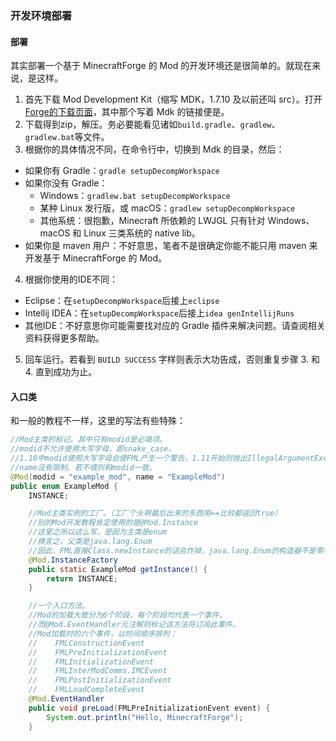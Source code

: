 ### 开发环境部署

#### 部署
其实部署一个基于 MinecraftForge 的 Mod 的开发环境还是很简单的。就现在来说，是这样。

 1. 首先下载 Mod Development Kit（缩写 MDK，1.7.10 及以前还叫 src）。打开[Forge的下载页面](http://files.minecraftforge.net/)，其中那个写着 Mdk 的链接便是。
 2. 下载得到zip，解压。务必要能看见诸如`build.gradle`、`gradlew`、`gradlew.bat`等文件。
 3. 根据你的具体情况不同，在命令行中，切换到 Mdk 的目录，然后：
   * 如果你有 Gradle：`gradle setupDecompWorkspace`
   * 如果你没有 Gradle：
     - Windows：`gradlew.bat setupDecompWorkspace`
     - 某种 Linux 发行版，或 macOS：`gradlew setupDecompWorkspace`
     - 其他系统：很抱歉，Minecraft 所依赖的 LWJGL 只有针对 Windows、macOS 和 Linux 三类系统的 native lib。
   * 如果你是 maven 用户：不好意思，笔者不是很确定你能不能只用 maven 来开发基于 MinecraftForge 的 Mod。
 4. 根据你使用的IDE不同：
   * Eclipse：在`setupDecompWorkspace`后接上`eclipse`
   * Intellij IDEA：在`setupDecompWorkspace`后接上`idea genIntellijRuns`
   * 其他IDE：不好意思你可能需要找对应的 Gradle 插件来解决问题。请查阅相关资料获得更多帮助。
 5. 回车运行。若看到 `BUILD SUCCESS` 字样则表示大功告成，否则重复步骤 3. 和 4. 直到成功为止。


#### 入口类

和一般的教程不一样，这里的写法有些特殊：

````java
//Mod主类的标记。其中只有modid是必填项。
//modid不允许使用大写字母，即snake_case。
//1.10中modid使用大写字母会使FML产生一个警告，1.11开始则抛出IllegalArgumentException阻止游戏启动。
//name没有限制。若不填则和modid一致。
@Mod(modid = "example_mod", name = "ExampleMod")
public enum ExampleMod {
    INSTANCE;

    //Mod主类实例的工厂。（工厂个头啊最后出来的东西用==比较都返回true）
    //别的Mod开发教程肯定使用的是@Mod.Instance
    //这里之所以这么写，是因为主类是enum
    //换言之，父类是java.lang.Enum
    //因此，FML直接Class.newInstance的话会炸掉，java.lang.Enum的构造器不是零参数
    @Mod.InstanceFactory
    public static ExampleMod getInstance() {
        return INSTANCE;
    }

    //一个入口方法。
    //Mod的加载大致分为6个阶段，每个阶段均代表一个事件，
    //而@Mod.EventHandler元注解则标记该方法将订阅此事件。
    //Mod加载时的六个事件，以时间顺序排列：
    //    FMLConstructionEvent
    //    FMLPreInitializationEvent
    //    FMLInitializationEvent
    //    FMLInterModComms.IMCEvent
    //    FMLPostInitializationEvent
    //    FMLLoadCompleteEvent
    @Mod.EventHandler
    public void preLoad(FMLPreInitializationEvent event) {
        System.out.println("Hello, MinecraftForge");
    }
````
